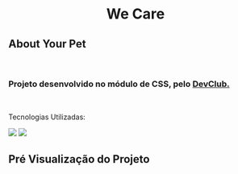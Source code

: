 <h1 align="Center">We Care</h1>
<h2>About Your Pet</h2>
<br>
<h3>Projeto desenvolvido no módulo de CSS, pelo <a href="https://aulas.devclub.com.br/m/home">DevClub.</a></h3>
<br>
<p>Tecnologias Utilizadas:</p>
<img src="https://img.shields.io/badge/HTML5-E34F26?style=for-the-badge&logo=html5&logoColor=white"/>
<img src="https://img.shields.io/badge/CSS3-1572B6?style=for-the-badge&logo=css3&logoColor=white"/>
<br>
<h2>Pré Visualização do Projeto</h2>
